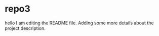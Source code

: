 # repo3
hello
I am editing the README file. Adding some more details about the project description.
